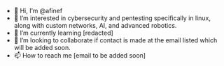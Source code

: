 - 👋 Hi, I’m @afinef
- 👀 I’m interested in cybersecurity and pentesting specifically in linux, along with custom networks, AI, and advanced robotics. 
- 🌱 I’m currently learning [redacted]
- 💞️ I’m looking to collaborate if contact is made at the email listed which will be added soon. 
- 📫 How to reach me [email to be added soon]

<!---
afinef/afinef is a ✨ special ✨ repository because its `README.md` (this file) appears on your GitHub profile.
You can click the Preview link to take a look at your changes.
--->
